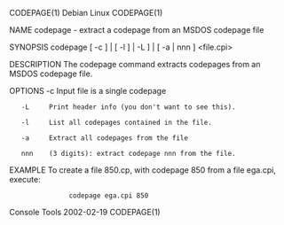 CODEPAGE(1)                                                                                      Debian Linux                                                                                     CODEPAGE(1)

NAME
       codepage - extract a codepage from an MSDOS codepage file

SYNOPSIS
       codepage [ -c ] | [ -l ] | -L ] | [ -a | nnn ] <file.cpi>

DESCRIPTION
       The codepage command extracts codepages from an MSDOS codepage file.

OPTIONS
       -c     Input file is a single codepage

       -L     Print header info (you don't want to see this).

       -l     List all codepages contained in the file.

       -a     Extract all codepages from the file

       nnn    (3 digits): extract codepage nnn from the file.

EXAMPLE
       To create a file 850.cp, with codepage 850 from a file ega.cpi, execute:

                   codepage ega.cpi 850

Console Tools                                                                                     2002-02-19                                                                                      CODEPAGE(1)
